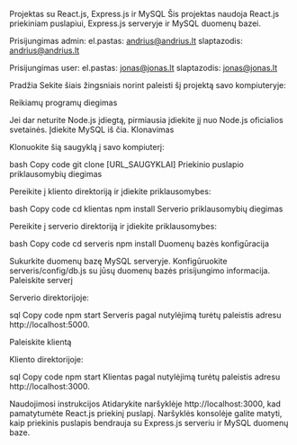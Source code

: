 Projektas su React.js, Express.js ir MySQL
Šis projektas naudoja React.js priekiniam puslapiui, Express.js serveryje ir MySQL duomenų bazei.

Prisijungimas admin:
 el.pastas: andrius@andrius.lt 
 slaptazodis: andrius@andrius.lt

Prisijungimas user:
 el.pastas: jonas@jonas.lt
 slaptazodis: jonas@jonas.lt


Pradžia
Sekite šiais žingsniais norint paleisti šį projektą savo kompiuteryje:

Reikiamų programų diegimas

Jei dar neturite Node.js įdiegtą, pirmiausia įdiekite jį nuo Node.js oficialios svetainės.
Įdiekite MySQL iš čia.
Klonavimas

Klonuokite šią saugyklą į savo kompiuterį:

bash
Copy code
git clone [URL_SAUGYKLAI]
Priekinio puslapio priklausomybių diegimas

Pereikite į kliento direktoriją ir įdiekite priklausomybes:

bash
Copy code
cd klientas
npm install
Serverio priklausomybių diegimas

Pereikite į serverio direktoriją ir įdiekite priklausomybes:

bash
Copy code
cd serveris
npm install
Duomenų bazės konfigūracija

Sukurkite duomenų bazę MySQL serveryje.
Konfigūruokite serveris/config/db.js su jūsų duomenų bazės prisijungimo informacija.
Paleiskite serverį

Serverio direktorijoje:

sql
Copy code
npm start
Serveris pagal nutylėjimą turėtų paleistis adresu http://localhost:5000.

Paleiskite klientą

Kliento direktorijoje:

sql
Copy code
npm start
Klientas pagal nutylėjimą turėtų paleistis adresu http://localhost:3000.

Naudojimosi instrukcijos
Atidarykite naršyklėje http://localhost:3000, kad pamatytumėte React.js priekinį puslapį.
Naršyklės konsolėje galite matyti, kaip priekinis puslapis bendrauja su Express.js serveriu ir MySQL duomenų baze.
